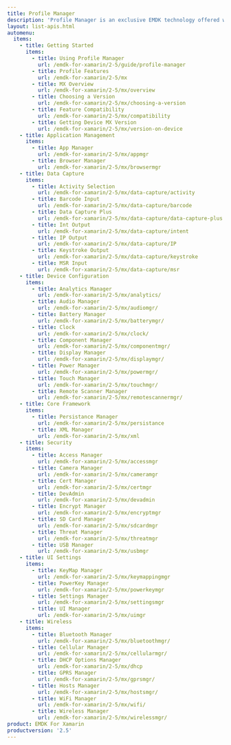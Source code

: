 ```yaml
---
title: Profile Manager
description: 'Profile Manager is an exclusive EMDK technology offered within your IDE, providing a GUI based development tool. This allows you to write fewer lines of code resulting in reduced development time, effort and errors.'
layout: list-apis.html
automenu:
  items:
    - title: Getting Started
      items:
        - title: Using Profile Manager
          url: /emdk-for-xamarin/2-5/guide/profile-manager
        - title: Profile Features
          url: /emdk-for-xamarin/2-5/mx
        - title: MX Overview
          url: /emdk-for-xamarin/2-5/mx/overview
        - title: Choosing a Version
          url: /emdk-for-xamarin/2-5/mx/choosing-a-version
        - title: Feature Compatibility
          url: /emdk-for-xamarin/2-5/mx/compatibility
        - title: Getting Device MX Version
          url: /emdk-for-xamarin/2-5/mx/version-on-device
    - title: Application Management
      items:
        - title: App Manager
          url: /emdk-for-xamarin/2-5/mx/appmgr
        - title: Browser Manager
          url: /emdk-for-xamarin/2-5/mx/browsermgr
    - title: Data Capture
      items:
        - title: Activity Selection
          url: /emdk-for-xamarin/2-5/mx/data-capture/activity
        - title: Barcode Input
          url: /emdk-for-xamarin/2-5/mx/data-capture/barcode
        - title: Data Capture Plus
          url: /emdk-for-xamarin/2-5/mx/data-capture/data-capture-plus
        - title: Int Output
          url: /emdk-for-xamarin/2-5/mx/data-capture/intent
        - title: IP Output
          url: /emdk-for-xamarin/2-5/mx/data-capture/IP
        - title: Keystroke Output
          url: /emdk-for-xamarin/2-5/mx/data-capture/keystroke
        - title: MSR Input
          url: /emdk-for-xamarin/2-5/mx/data-capture/msr
    - title: Device Configuration
      items:
        - title: Analytics Manager
          url: /emdk-for-xamarin/2-5/mx/analytics/
        - title: Audio Manager
          url: /emdk-for-xamarin/2-5/mx/audiomgr/
        - title: Battery Manager
          url: /emdk-for-xamarin/2-5/mx/batterymgr/
        - title: Clock
          url: /emdk-for-xamarin/2-5/mx/clock/
        - title: Component Manager
          url: /emdk-for-xamarin/2-5/mx/componentmgr/
        - title: Display Manager
          url: /emdk-for-xamarin/2-5/mx/displaymgr/
        - title: Power Manager
          url: /emdk-for-xamarin/2-5/mx/powermgr/
        - title: Touch Manager
          url: /emdk-for-xamarin/2-5/mx/touchmgr/
        - title: Remote Scanner Manager
          url: /emdk-for-xamarin/2-5/mx/remotescannermgr/
    - title: Core Framework
      items:
        - title: Persistance Manager
          url: /emdk-for-xamarin/2-5/mx/persistance
        - title: XML Manager
          url: /emdk-for-xamarin/2-5/mx/xml
    - title: Security
      items:
        - title: Access Manager
          url: /emdk-for-xamarin/2-5/mx/accessmgr
        - title: Camera Manager
          url: /emdk-for-xamarin/2-5/mx/cameramgr
        - title: Cert Manager
          url: /emdk-for-xamarin/2-5/mx/certmgr
        - title: DevAdmin
          url: /emdk-for-xamarin/2-5/mx/devadmin
        - title: Encrypt Manager
          url: /emdk-for-xamarin/2-5/mx/encryptmgr
        - title: SD Card Manager
          url: /emdk-for-xamarin/2-5/mx/sdcardmgr
        - title: Threat Manager
          url: /emdk-for-xamarin/2-5/mx/threatmgr
        - title: USB Manager
          url: /emdk-for-xamarin/2-5/mx/usbmgr
    - title: UI Settings
      items:
        - title: KeyMap Manager
          url: /emdk-for-xamarin/2-5/mx/keymappingmgr
        - title: PowerKey Manager
          url: /emdk-for-xamarin/2-5/mx/powerkeymgr
        - title: Settings Manager
          url: /emdk-for-xamarin/2-5/mx/settingsmgr
        - title: UI Manager
          url: /emdk-for-xamarin/2-5/mx/uimgr
    - title: Wireless
      items:
        - title: Bluetooth Manager
          url: /emdk-for-xamarin/2-5/mx/bluetoothmgr/
        - title: Cellular Manager
          url: /emdk-for-xamarin/2-5/mx/cellularmgr/
        - title: DHCP Options Manager
          url: /emdk-for-xamarin/2-5/mx/dhcp
        - title: GPRS Manager
          url: /emdk-for-xamarin/2-5/mx/gprsmgr/
        - title: Hosts Manager
          url: /emdk-for-xamarin/2-5/mx/hostsmgr/
        - title: WiFi Manager
          url: /emdk-for-xamarin/2-5/mx/wifi/
        - title: Wireless Manager
          url: /emdk-for-xamarin/2-5/mx/wirelessmgr/
product: EMDK For Xamarin
productversion: '2.5'
---
```















